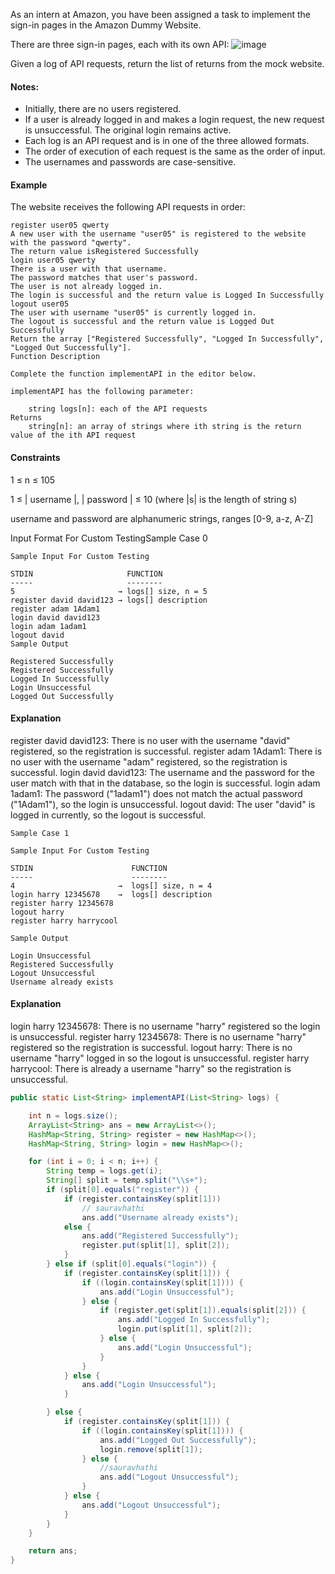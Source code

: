 As an intern at Amazon, you have been assigned a task to implement the sign-in pages in the Amazon Dummy Website.

There are three sign-in pages, each with its own API:
![image](https://user-images.githubusercontent.com/61316762/184491801-d77e3a18-36cc-43d7-9738-0f02207af245.png)

Given a log of API requests, return the list of returns from the mock website.

#### Notes:
  - Initially, there are no users registered.
  - If a user is already logged in and makes a login request, the new request is unsuccessful.  The original login remains active.
  - Each log is an API request and is in one of the three allowed formats.
  - The order of execution of each request is the same as the order of input.
  - The usernames and passwords are case-sensitive.

#### Example

The website receives the following API requests in order:
```
register user05 qwerty
A new user with the username "user05" is registered to the website with the password "qwerty".
The return value isRegistered Successfully
login user05 qwerty
There is a user with that username.
The password matches that user's password.
The user is not already logged in.
The login is successful and the return value is Logged In Successfully
logout user05
The user with username "user05" is currently logged in.
The logout is successful and the return value is Logged Out Successfully
Return the array ["Registered Successfully", "Logged In Successfully", "Logged Out Successfully"].
Function Description

Complete the function implementAPI in the editor below.

implementAPI has the following parameter:

    string logs[n]: each of the API requests
Returns
    string[n]: an array of strings where ith string is the return value of the ith API request
```

#### Constraints

1 ≤ n ≤ 105

1 ≤ | username |, | password | ≤ 10 (where |s| is the length of string s)

username and password are alphanumeric strings, ranges [0-9, a-z, A-Z]

Input Format For Custom TestingSample Case 0

```
Sample Input For Custom Testing

STDIN                     FUNCTION
-----                     --------
5                       → logs[] size, n = 5
register david david123 → logs[] description
register adam 1Adam1
login david david123
login adam 1adam1
logout david
Sample Output

Registered Successfully
Registered Successfully
Logged In Successfully
Login Unsuccessful
Logged Out Successfully
```

#### Explanation

register david david123: There is no user with the username "david" registered, so the registration is successful.
register adam 1Adam1: There is no user with the username "adam" registered, so the registration is successful.
login david david123: The username and the password for the user match with that in the database, so the login is successful.
login adam 1adam1: The password ("1adam1") does not match the actual password ("1Adam1"), so the login is unsuccessful.
logout david: The user "david" is logged in currently, so the logout is successful.
```
Sample Case 1

Sample Input For Custom Testing

STDIN                      FUNCTION
-----                      --------
4                       →  logs[] size, n = 4
login harry 12345678    →  logs[] description
register harry 12345678
logout harry
register harry harrycool
﻿
Sample Output

Login Unsuccessful
Registered Successfully
Logout Unsuccessful
Username already exists
```
#### Explanation

login harry 12345678: There is no username "harry" registered so the login is unsuccessful.
register harry 12345678: There is no username "harry" registered so the registration is successful.
logout harry: There is no username "harry" logged in so the logout is unsuccessful.
register harry harrycool: There is already a username "harry" so the registration is unsuccessful.

```java
public static List<String> implementAPI(List<String> logs) {

    int n = logs.size();
    ArrayList<String> ans = new ArrayList<>();
    HashMap<String, String> register = new HashMap<>();
    HashMap<String, String> login = new HashMap<>();

    for (int i = 0; i < n; i++) {
        String temp = logs.get(i);
        String[] split = temp.split("\\s+");
        if (split[0].equals("register")) {
            if (register.containsKey(split[1]))
                // sauravhathi
                ans.add("Username already exists");
            else {
                ans.add("Registered Successfully");
                register.put(split[1], split[2]);
            }
        } else if (split[0].equals("login")) {
            if (register.containsKey(split[1])) {
                if ((login.containsKey(split[1]))) {
                    ans.add("Login Unsuccessful");
                } else {
                    if (register.get(split[1]).equals(split[2])) {
                        ans.add("Logged In Successfully");
                        login.put(split[1], split[2]);
                    } else {
                        ans.add("Login Unsuccessful");
                    }
                }
            } else {
                ans.add("Login Unsuccessful");
            }

        } else {
            if (register.containsKey(split[1])) {
                if ((login.containsKey(split[1]))) {
                    ans.add("Logged Out Successfully");
                    login.remove(split[1]);
                } else {
                    //sauravhathi
                    ans.add("Logout Unsuccessful");
                }
            } else {
                ans.add("Logout Unsuccessful");
            }
        }
    }

    return ans;
}
```
